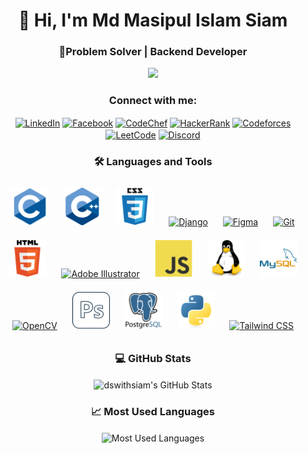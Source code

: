 <h1 align="center">👋 Hi, I'm Md Masipul Islam Siam</h1>
<h3 align="center">🌟Problem Solver | Backend Developer </h3>

<p align="center">
  <img src="https://readme-typing-svg.herokuapp.com?color=F7C04E&size=22&width=500&lines=I’m+currently+working+as+a+Backend+Developer;Ask+me+about+Python,+Django,+and+APIs;How+to+reach+me:+masipulislam@gmail.com;I+still+think+I'm+a+funny+person!" />

</p>



<h3 align="center">Connect with me:</h3>
<p align="center">
  <a href="https://linkedin.com/in/dswithsiam" target="blank"><img align="center" src="https://raw.githubusercontent.com/rahuldkjain/github-profile-readme-generator/master/src/images/icons/Social/linked-in-alt.svg" alt="LinkedIn" height="30" width="40" /></a>
  <a href="https://fb.com/dswithsiam" target="blank"><img align="center" src="https://raw.githubusercontent.com/rahuldkjain/github-profile-readme-generator/master/src/images/icons/Social/facebook.svg" alt="Facebook" height="30" width="40" /></a>
  <a href="https://www.codechef.com/users/dswithsiam" target="blank"><img align="center" src="https://cdn.jsdelivr.net/npm/simple-icons@3.1.0/icons/codechef.svg" alt="CodeChef" height="30" width="40" /></a>
  <a href="https://www.hackerrank.com/dswithsiam" target="blank"><img align="center" src="https://raw.githubusercontent.com/rahuldkjain/github-profile-readme-generator/master/src/images/icons/Social/hackerrank.svg" alt="HackerRank" height="30" width="40" /></a>
  <a href="https://codeforces.com/profile/masipulislamsiam" target="blank"><img align="center" src="https://raw.githubusercontent.com/rahuldkjain/github-profile-readme-generator/master/src/images/icons/Social/codeforces.svg" alt="Codeforces" height="30" width="40" /></a>
  <a href="https://www.leetcode.com/masipulislam" target="blank"><img align="center" src="https://raw.githubusercontent.com/rahuldkjain/github-profile-readme-generator/master/src/images/icons/Social/leet-code.svg" alt="LeetCode" height="30" width="40" /></a>
  <a href="https://discord.gg/DSwithSiam#8819" target="blank"><img align="center" src="https://raw.githubusercontent.com/rahuldkjain/github-profile-readme-generator/master/src/images/icons/Social/discord.svg" alt="Discord" height="30" width="40" /></a>
</p>

<h3 align="center">🛠️ Languages and Tools</h3>
<p align="center">
  <span style="display:inline-block; margin: 10px; transition: transform 0.3s; cursor:pointer;">
    <a href="https://www.cprogramming.com/" target="_blank" rel="noreferrer">
      <img src="https://raw.githubusercontent.com/devicons/devicon/master/icons/c/c-original.svg" alt="C" width="60" height="60" title="C Programming" />
    </a>
  </span>
  <span style="display:inline-block; margin: 10px; transition: transform 0.3s; cursor:pointer;">
    <a href="https://www.w3schools.com/cpp/" target="_blank" rel="noreferrer">
      <img src="https://raw.githubusercontent.com/devicons/devicon/master/icons/cplusplus/cplusplus-original.svg" alt="C++" width="60" height="60" title="C++ Programming" />
    </a>
  </span>
  <span style="display:inline-block; margin: 10px; transition: transform 0.3s; cursor:pointer;">
    <a href="https://www.w3schools.com/css/" target="_blank" rel="noreferrer">
      <img src="https://raw.githubusercontent.com/devicons/devicon/master/icons/css3/css3-original-wordmark.svg" alt="CSS3" width="60" height="60" title="CSS3" />
    </a>
  </span>
  <span style="display:inline-block; margin: 10px; transition: transform 0.3s; cursor:pointer;">
    <a href="https://www.djangoproject.com/" target="_blank" rel="noreferrer">
      <img src="https://cdn.worldvectorlogo.com/logos/django.svg" alt="Django" width="60" height="60" title="Django" />
    </a>
  </span>
  <span style="display:inline-block; margin: 10px; transition: transform 0.3s; cursor:pointer;">
    <a href="https://www.figma.com/" target="_blank" rel="noreferrer">
      <img src="https://www.vectorlogo.zone/logos/figma/figma-icon.svg" alt="Figma" width="60" height="60" title="Figma" />
    </a>
  </span>
  <span style="display:inline-block; margin: 10px; transition: transform 0.3s; cursor:pointer;">
    <a href="https://git-scm.com/" target="_blank" rel="noreferrer">
      <img src="https://www.vectorlogo.zone/logos/git-scm/git-scm-icon.svg" alt="Git" width="60" height="60" title="Git" />
    </a>
  </span>
  <span style="display:inline-block; margin: 10px; transition: transform 0.3s; cursor:pointer;">
    <a href="https://www.w3.org/html/" target="_blank" rel="noreferrer">
      <img src="https://raw.githubusercontent.com/devicons/devicon/master/icons/html5/html5-original-wordmark.svg" alt="HTML5" width="60" height="60" title="HTML5" />
    </a>
  </span>
  <span style="display:inline-block; margin: 10px; transition: transform 0.3s; cursor:pointer;">
    <a href="https://www.adobe.com/in/products/illustrator.html" target="_blank" rel="noreferrer">
      <img src="https://www.vectorlogo.zone/logos/adobe_illustrator/adobe_illustrator-icon.svg" alt="Adobe Illustrator" width="60" height="60" title="Adobe Illustrator" />
    </a>
  </span>
  <span style="display:inline-block; margin: 10px; transition: transform 0.3s; cursor:pointer;">
    <a href="https://developer.mozilla.org/en-US/docs/Web/JavaScript" target="_blank" rel="noreferrer">
      <img src="https://raw.githubusercontent.com/devicons/devicon/master/icons/javascript/javascript-original.svg" alt="JavaScript" width="60" height="60" title="JavaScript" />
    </a>
  </span>
  <span style="display:inline-block; margin: 10px; transition: transform 0.3s; cursor:pointer;">
    <a href="https://www.linux.org/" target="_blank" rel="noreferrer">
      <img src="https://raw.githubusercontent.com/devicons/devicon/master/icons/linux/linux-original.svg" alt="Linux" width="60" height="60" title="Linux" />
    </a>
  </span>
  <span style="display:inline-block; margin: 10px; transition: transform 0.3s; cursor:pointer;">
    <a href="https://www.mysql.com/" target="_blank" rel="noreferrer">
      <img src="https://raw.githubusercontent.com/devicons/devicon/master/icons/mysql/mysql-original-wordmark.svg" alt="MySQL" width="60" height="60" title="MySQL" />
    </a>
  </span>
  <span style="display:inline-block; margin: 10px; transition: transform 0.3s; cursor:pointer;">
    <a href="https://opencv.org/" target="_blank" rel="noreferrer">
      <img src="https://www.vectorlogo.zone/logos/opencv/opencv-icon.svg" alt="OpenCV" width="60" height="60" title="OpenCV" />
    </a>
  </span>
  <span style="display:inline-block; margin: 10px; transition: transform 0.3s; cursor:pointer;">
    <a href="https://www.photoshop.com/en" target="_blank" rel="noreferrer">
      <img src="https://raw.githubusercontent.com/devicons/devicon/master/icons/photoshop/photoshop-line.svg" alt="Photoshop" width="60" height="60" title="Photoshop" />
    </a>
  </span>
  <span style="display:inline-block; margin: 10px; transition: transform 0.3s; cursor:pointer;">
    <a href="https://www.postgresql.org" target="_blank" rel="noreferrer">
      <img src="https://raw.githubusercontent.com/devicons/devicon/master/icons/postgresql/postgresql-original-wordmark.svg" alt="PostgreSQL" width="60" height="60" title="PostgreSQL" />
    </a>
  </span>
  <span style="display:inline-block; margin: 10px; transition: transform 0.3s; cursor:pointer;">
    <a href="https://www.python.org" target="_blank" rel="noreferrer">
      <img src="https://raw.githubusercontent.com/devicons/devicon/master/icons/python/python-original.svg" alt="Python" width="60" height="60" title="Python" />
    </a>
  </span>
  <span style="display:inline-block; margin: 10px; transition: transform 0.3s; cursor:pointer;">
    <a href="https://tailwindcss.com/" target="_blank" rel="noreferrer">
      <img src="https://www.vectorlogo.zone/logos/tailwindcss/tailwindcss-icon.svg" alt="Tailwind CSS" width="60" height="60" title="Tailwind CSS" />
    </a>
  </span>
</p>

<h3 align="center">💻 GitHub Stats</h3>
<p align="center">
  <img align="center" src="https://github-readme-stats.vercel.app/api?username=dswithsiam&show_icons=true&theme=radical" alt="dswithsiam's GitHub Stats" />
</p>

<h3 align="center">📈 Most Used Languages</h3>
<p align="center">
  <img align="center" src="https://github-readme-stats.vercel.app/api/top-langs/?username=dswithsiam&layout=compact&theme=radical" alt="Most Used Languages" />
</p>



